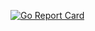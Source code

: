 [![Go Report Card](https://goreportcard.com/badge/github.com/ldeng7/go-mysql-datatypes)](https://goreportcard.com/report/github.com/ldeng7/go-mysql-datatypes)
